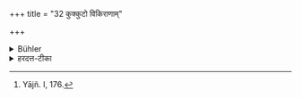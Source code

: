 +++
title = "32 कुक्कुटो विकिराणाम्"

+++

<details><summary>Bühler</summary>

32. Amongst birds that scratch with their feet for, food, the (tame) cock (must not be eaten). [^20] 


[^20]:  Yājñ. I, 176.
</details>

<details><summary>हरदत्त-टीका</summary>

## सूत्रम्
कुक्कुटो विकिराणाम् +++(=खनित्वा कीटान्यश्नन्ति ये तेषु, अभक्ष्यम्)+++  ॥ ३२ ॥  
### टिप्पनी
व्यवहितमप्यभोज्यमिति सम्बध्यते । पादाभ्यां विकीर्य कीटधान्यादि ये भक्षयन्ति ते मयूरादयो विकिरास्तेषां मध्ये कुक्कुटो न भक्ष्यः। स्मृत्यन्तरवशात् ग्राम्यो, नाऽऽरण्यः ॥ ३२ ॥
</details>
